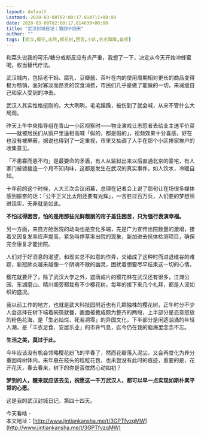 ```yaml
---
layout: default
Lastmod: 2020-03-08T02:00:17.814711+00:00
date: 2020-03-08T02:00:17.814639+00:00
title: "武汉封城日记｜第四十四天"
author: ""
tags: [武汉,樱花,出院,樱花树,困苦,小区,毛毛躁躁,喜感]
---
```


和菜头说我的可乐/糖分戒断反应有点严重，我想了一下，决定从今天开始冲蜂蜜喝，权当替代疗法。

  

武汉城内，包括老干妈、腐乳、豆瓣酱、茶叶在内的使用周期相对更长的商品变得极为畅销，面对寡淡而昂贵的饮食消费，市民们几乎是做了能做的一切，来减缓自己和家人受到的冲击。

  

武汉人其实性格挺刚的，大大咧咧，毛毛躁躁，被伤到了就会喊，从来不管什么大局观。

  

昨天上午中央指导组在青山一小区视察时——物业演戏让志愿者去给业主送平价菜——就被居民们从窗户里遥相高喊「假的，都是假的」，视频效果十分喜感，好在也没有被屏蔽，据说也得到了一定重视，市里又抽调了人手在那个小区挨家挨户的收集意见。

  

「不患寡而患不均」是最要命的矛盾，有人从监狱出来以后直通北京的豪宅，有人家门被锁接连一个月不知肉味，这都是发生在武汉的真实事件，如人饮水，冷暖自知。

  

十年前的这个时候，人大三次会议闭幕，总理在记者会上说了那句让在场很多媒体感到振奋的话：「公平正义比太阳还要有光辉」，一言胜过百万兵，人们要的梦想照进现实，无非就是如此。

  

**不怕过得困苦，怕的是用那些光鲜靓丽的帘子盖住困苦，只为强行表演幸福。**

  

另一方面，来自方舱医院的动向也是变化多端，先是广为宣传出院数量的激增，接着又因复发率应声提高，紧急叫停草率出院的现象，新加进去抗体检测项目，确保完全康复才能出院。

  

人们对于好消息的渴望，和现实总不如意的作弄，交错成了这种时而进退维谷的难题，新冠肺炎越来越像一个阴魂不散的幽灵，困扰着想要尽早结束这一切的心情。

  

樱花就要开了，除了武汉大学之外，遮荫成片的樱花林在武汉还有很多，江滩公园、东湖磨山、晴川阁旁都栽有不少樱花树，每年的接下来几个礼拜，都是人流如织的盛况。

  

我以前工作的地方，也就是武大科技园附近也有几颗独株的樱花树，正午时分不少人会选择在树下端着碗筷就餐，画面被裁成颇为整齐的两段，上半部分是恣意怒放的粉色花海，是「生必灿烂、死若凋零」的异国文化，下半部分是闲适汹涌的年轻人潮，是「丰衣足食、安居乐业」的市井气息，迄今仍在我的脑海里念念不忘。

  

**生活之美，莫过于此。**

  

今年应该没有机会领略樱花纷飞的早春了，然而花瓣落入泥尘，又会再度化为养分重回母树体内，来年悬在枝头的粒粒花苞，也未尝没有此时的痕迹，重要的是，花开花灭，春去春来，树下的你是否依然心动如初？

  

**梦到的人，醒来就应该去见，祝愿这一千万武汉人，都可以早一点实现如斯朴素平常的心愿。**

  

这是我的武汉封城日记，第四十四天。

  

今天看啥 -  
本文地址：[http://www.jintiankansha.me/t/3GPTfvzqMW](http://www.jintiankansha.me/t/3GPTfvzqMW)


